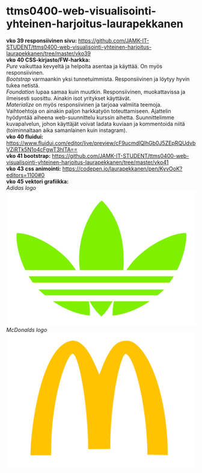 # ttms0400-web-visualisointi-yhteinen-harjoitus-laurapekkanen

<b>vko 39 responsiivinen sivu:</b> https://github.com/JAMK-IT-STUDENT/ttms0400-web-visualisointi-yhteinen-harjoitus-laurapekkanen/tree/master/vko39<br/>
<b>vko 40 CSS-kirjasto/FW-harkka:</b><br/>
<i>Pure</i> vaikuttaa kevyeltä ja helpolta asentaa ja käyttää. On myös responsiivinen.<br/>
<i>Bootstrap</i> varmaankin yksi tunnetuimmista. Responsiivinen ja löytyy hyvin tukea netistä.<br/>
<i>Foundation</i> lupaa samaa kuin muutkin. Responsiivinen, muokattavissa ja ilmeisesti suosittu. Ainakin isot yritykset käyttävät.<br/>
<i>Materialize</i> on myös responsiivinen ja tarjoaa valmiita teemoja.<br/>
Vaihtoehtoja on ainakin paljon harkkatyön toteuttamiseen. Ajattelin hyödyntää aiheena web-suunnittelu kurssin aihetta. Suunnittelimme kuvapalvelun, johon käyttäjät voivat ladata kuviaan ja kommentoida niitä (toiminnaltaan aika samanlainen kuin instagram).<br/>
<b>vko 40 fluidui:</b> https://www.fluidui.com/editor/live/preview/cF9ucmdlQlhGb0J5ZEpRQUdvbVZiRTk5N1o4cFgwT3hlTA==<br/>
<b>vko 41 bootstrap:</b> https://github.com/JAMK-IT-STUDENT/ttms0400-web-visualisointi-yhteinen-harjoitus-laurapekkanen/tree/master/vko41<br/>
<b>vko 43 css animointi:</b> https://codepen.io/laurapekkanen/pen/KyvOoK?editors=1100#0<br/>
<b>vko 45 vektori grafiikka:</b><br/>
<i>Adidas logo</i><br/>
![Adidas logo](https://github.com/JAMK-IT-STUDENT/ttms0400-web-visualisointi-yhteinen-harjoitus-laurapekkanen/blob/master/adidas.svg)<br/>
<i>McDonalds logo</i><br/>
![McDonalds logo](https://github.com/JAMK-IT-STUDENT/ttms0400-web-visualisointi-yhteinen-harjoitus-laurapekkanen/blob/master/mc.svg)
